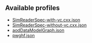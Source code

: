 ## Available profiles
- [SimReaderSpec-with-vc.cxx.json](https://www.speedscope.app/#profileURL=https://raw.githubusercontent.com/ktf/profile-reports/main/SimReaderSpec-with-vc.cxx.json)
- [SimReaderSpec-without-vc.cxx.json](https://www.speedscope.app/#profileURL=https://raw.githubusercontent.com/ktf/profile-reports/main/SimReaderSpec-without-vc.cxx.json)
- [aodDataModelGraph.json](https://www.speedscope.app/#profileURL=https://raw.githubusercontent.com/ktf/profile-reports/main/aodDataModelGraph.json)
- [pwghf.json](https://www.speedscope.app/#profileURL=https://raw.githubusercontent.com/ktf/profile-reports/main/pwghf.json)
